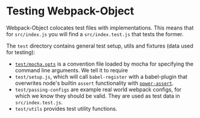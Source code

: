 # Testing Webpack-Object
Webpack-Object colocates test files with implementations. This means that for `src/index.js` you will find a `src/index.test.js` that tests the former.

The `test` directory contains general test setup, utils and fixtures (data used for testing):

- [`test/mocha.opts`](https://mochajs.org/#mocha-opts) is a convention file loaded by mocha for specifying the command line arguments. We tell it to require
- `test/setup.js`, which will call `babel-register` with a babel-plugin that overwrites node's builtin `assert` functionality with [`power-assert`](https://github.com/power-assert-js/power-assert).
- `test/passing-configs` are example real world webpack configs, for which we know they should be valid. They are used as test data in `src/index.test.js`.
- `test/utils` provides test utility functions.
